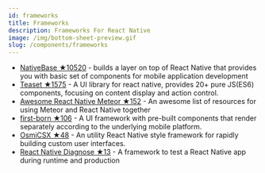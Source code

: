 ```yaml
---
id: frameworks
title: Frameworks
description: Frameworks For React Native
image: /img/bottom-sheet-preview.gif
slug: /components/frameworks
---
```


- [NativeBase ★10520](https://github.com/GeekyAnts/NativeBase) - builds a layer on top of React Native that provides you with basic set of components for mobile application development
- [Teaset ★1575](https://github.com/rilyu/teaset) - A UI library for react native, provides 20+ pure JS(ES6) components, focusing on content display and action control.
- [Awesome React Native Meteor ★152](https://github.com/meteor-factory/awesome-react-native-ui-meteor) - An awesome list of resources for using Meteor and React Native together
- [first-born ★106](https://github.com/99xt/first-born) - A UI framework with pre-built components that render separately according to the underlying mobile platform.
- [OsmiCSX ★48](https://github.com/OsmiCSX/osmicsx) - An utility React Native style framework for rapidly building custom user interfaces.
- [React Native Diagnose ★13](https://github.com/netbeast/react-native-diagnose) - A framework to test a React Native app during runtime and production
